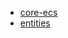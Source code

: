 - [core-ecs](1_ECS_concepts/core-ecs.md)
- [entities](1_ECS_concepts/entities.md)
<!--stackedit_data:
eyJoaXN0b3J5IjpbODcwNTMxMjY0LDczMDk5ODExNl19
-->